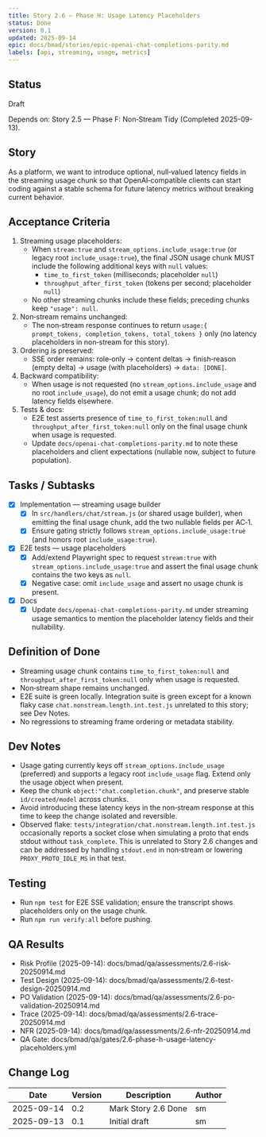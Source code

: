 ```yaml
---
title: Story 2.6 — Phase H: Usage Latency Placeholders
status: Done
version: 0.1
updated: 2025-09-14
epic: docs/bmad/stories/epic-openai-chat-completions-parity.md
labels: [api, streaming, usage, metrics]
---
```


## Status

Draft

Depends on: Story 2.5 — Phase F: Non‑Stream Tidy (Completed 2025-09-13).

## Story

As a platform, we want to introduce optional, null‑valued latency fields in the streaming usage chunk so that OpenAI‑compatible clients can start coding against a stable schema for future latency metrics without breaking current behavior.

## Acceptance Criteria

1. Streaming usage placeholders:
   - When `stream:true` and `stream_options.include_usage:true` (or legacy root `include_usage:true`), the final JSON usage chunk MUST include the following additional keys with `null` values:
     - `time_to_first_token` (milliseconds; placeholder `null`)
     - `throughput_after_first_token` (tokens per second; placeholder `null`)
   - No other streaming chunks include these fields; preceding chunks keep `"usage": null`.
2. Non‑stream remains unchanged:
   - The non‑stream response continues to return `usage:{ prompt_tokens, completion_tokens, total_tokens }` only (no latency placeholders in non‑stream for this story).
3. Ordering is preserved:
   - SSE order remains: role‑only → content deltas → finish‑reason (empty delta) → usage (with placeholders) → `data: [DONE]`.
4. Backward compatibility:
   - When usage is not requested (no `stream_options.include_usage` and no root `include_usage`), do not emit a usage chunk; do not add latency fields elsewhere.
5. Tests & docs:
   - E2E test asserts presence of `time_to_first_token:null` and `throughput_after_first_token:null` only on the final usage chunk when usage is requested.
   - Update `docs/openai-chat-completions-parity.md` to note these placeholders and client expectations (nullable now, subject to future population).

## Tasks / Subtasks

- [x] Implementation — streaming usage builder
  - [x] In `src/handlers/chat/stream.js` (or shared usage builder), when emitting the final usage chunk, add the two nullable fields per AC‑1.
  - [x] Ensure gating strictly follows `stream_options.include_usage:true` (and honors root `include_usage:true`).
- [x] E2E tests — usage placeholders
  - [x] Add/extend Playwright spec to request `stream:true` with `stream_options.include_usage:true` and assert the final usage chunk contains the two keys as `null`.
  - [x] Negative case: omit `include_usage` and assert no usage chunk is present.
- [x] Docs
  - [x] Update `docs/openai-chat-completions-parity.md` under streaming usage semantics to mention the placeholder latency fields and their nullability.

## Definition of Done

- Streaming usage chunk contains `time_to_first_token:null` and `throughput_after_first_token:null` only when usage is requested.
- Non‑stream shape remains unchanged.
- E2E suite is green locally. Integration suite is green except for a known flaky case `chat.nonstream.length.int.test.js` unrelated to this story; see Dev Notes.
- No regressions to streaming frame ordering or metadata stability.

## Dev Notes

- Usage gating currently keys off `stream_options.include_usage` (preferred) and supports a legacy root `include_usage` flag. Extend only the usage object when present.
- Keep the chunk `object:"chat.completion.chunk"`, and preserve stable `id/created/model` across chunks.
- Avoid introducing these latency keys in the non‑stream response at this time to keep the change isolated and reversible.
- Observed flake: `tests/integration/chat.nonstream.length.int.test.js` occasionally reports a socket close when simulating a proto that ends stdout without `task_complete`. This is unrelated to Story 2.6 changes and can be addressed by handling `stdout.end` in non‑stream or lowering `PROXY_PROTO_IDLE_MS` in that test.

## Testing

- Run `npm test` for E2E SSE validation; ensure the transcript shows placeholders only on the usage chunk.
- Run `npm run verify:all` before pushing.

## QA Results

- Risk Profile (2025-09-14): docs/bmad/qa/assessments/2.6-risk-20250914.md
- Test Design (2025-09-14): docs/bmad/qa/assessments/2.6-test-design-20250914.md
- PO Validation (2025-09-14): docs/bmad/qa/assessments/2.6-po-validation-20250914.md
- Trace (2025-09-14): docs/bmad/qa/assessments/2.6-trace-20250914.md
- NFR (2025-09-14): docs/bmad/qa/assessments/2.6-nfr-20250914.md
- QA Gate: docs/bmad/qa/gates/2.6-phase-h-usage-latency-placeholders.yml

## Change Log

| Date       | Version | Description         | Author |
| ---------- | ------- | ------------------- | ------ |
| 2025-09-14 | 0.2     | Mark Story 2.6 Done | sm     |
| 2025-09-13 | 0.1     | Initial draft       | sm     |
